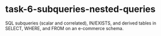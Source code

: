 # task-6-subqueries-nested-queries
SQL subqueries (scalar and correlated), IN/EXISTS, and derived tables in SELECT, WHERE, and FROM on an e-commerce schema.
